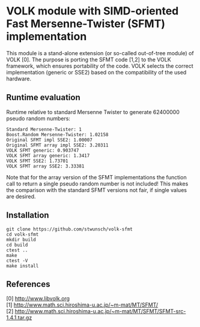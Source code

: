 VOLK module with SIMD-oriented Fast Mersenne-Twister (SFMT) implementation  
==========================================================================

This module is a stand-alone extension (or so-called out-of-tree module) of VOLK [0]. The purpose is porting the SFMT code [1,2] to the VOLK framework, which ensures portability of the code. VOLK selects the correct implementation (generic or SSE2) based on the compatibility of the used hardware.

Runtime  evaluation  
-------------------

Runtime relative to standard Mersenne Twister to generate 62400000 pseudo random numbers:

    Standard Mersenne-Twister: 1  
    Boost.Random Mersenne-Twister: 1.02158  
    Original SFMT impl SSE2: 1.00007  
    Original SFMT array impl SSE2: 3.20311  
    VOLK SFMT generic: 0.903747  
    VOLK SFMT array generic: 1.3417  
    VOLK SFMT SSE2: 1.73701  
    VOLK SFMT array SSE2: 3.33381  

Note that for the array version of the SFMT implementations the function call to return a single pseudo random number is not included! This makes the comparison with the standard SFMT versions not fair, if single values are desired.

Installation  
------------

    git clone https://github.com/stwunsch/volk-sfmt  
    cd volk-sfmt  
    mkdir build  
    cd build  
    ctest ..  
    make  
    ctest -V  
    make install  

References  
---------

[0] http://www.libvolk.org  
[1] http://www.math.sci.hiroshima-u.ac.jp/~m-mat/MT/SFMT/  
[2] http://www.math.sci.hiroshima-u.ac.jp/~m-mat/MT/SFMT/SFMT-src-1.4.1.tar.gz  

